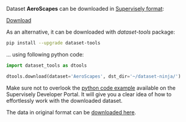 Dataset **AeroScapes** can be downloaded in [Supervisely format](https://developer.supervisely.com/api-references/supervisely-annotation-json-format):

 [Download](https://assets.supervisely.com/remote/eyJsaW5rIjogInMzOi8vc3VwZXJ2aXNlbHktZGF0YXNldHMvMTk4Ml9BZXJvU2NhcGVzL2Flcm9zY2FwZXMtRGF0YXNldE5pbmphLnRhciIsICJzaWciOiAiVE1jUFJlbGIxTVZnRXFwOEp4UTNJM29acE1aRmxZbC9IaWFVN2JiTy9xcz0ifQ==?response-content-disposition=attachment%3B%20filename%3D%22aeroscapes-DatasetNinja.tar%22)

As an alternative, it can be downloaded with *dataset-tools* package:
``` bash
pip install --upgrade dataset-tools
```

... using following python code:
``` python
import dataset_tools as dtools

dtools.download(dataset='AeroScapes', dst_dir='~/dataset-ninja/')
```
Make sure not to overlook the [python code example](https://developer.supervisely.com/getting-started/python-sdk-tutorials/iterate-over-a-local-project) available on the Supervisely Developer Portal. It will give you a clear idea of how to effortlessly work with the downloaded dataset.

The data in original format can be [downloaded here](https://drive.google.com/file/d/1WmXcm0IamIA0QPpyxRfWKnicxZByA60v/view?usp=sharing).